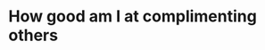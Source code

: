 # How good am I at complimenting others

<!-- #p1 -->

<!-- {BearID:5BD588CE-7BC0-4854-9D22-50A926F36DCE-2579-0000022EA851F499} -->
